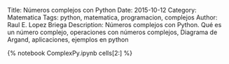 Title: Números complejos con Python
Date: 2015-10-12
Category: Matematica
Tags: python, matematica, programacion, complejos
Author: Raul E. Lopez Briega
Description: Números complejos con Python. Qué es un número complejo, operaciones con números complejos, Diagrama de Argand, aplicaciones, ejemplos en python

{% notebook ComplexPy.ipynb cells[2:] %}
